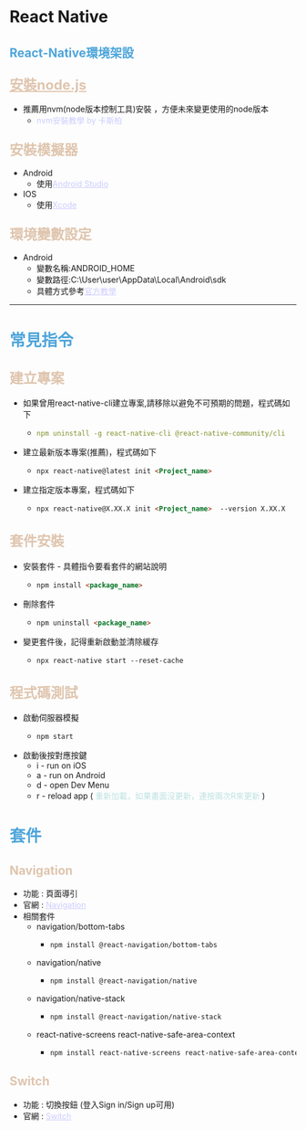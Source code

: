 # React Native
## <span style='color:#4ea5da'>React-Native環境架設</pspan>
### <span style="font-size:24px"><a href='https://nodejs.org/en' alt='連結失效，請通知嘯天' style="color:#dfc5ae">安裝node.js</a></span>  
* 推薦用nvm(node版本控制工具)安裝   ，方便未來變更使用的node版本
  * <span href='https://www.casper.tw/development/2022/01/10/install-nvm/' target='_blank' style='color:#ccccff' >nvm安裝教學 by   卡斯柏</span>

### <span style="font-size:24px;color:#dfc5ae">安裝模擬器</span>  
* Android
    * 使用<a href='https://developer.android.com/studio?hl=zh-tw'  alt='連結失效，請通知嘯天' style='color:#ccccff'>Android Studio</a></br>
* IOS
    * 使用<a href='https://developer.apple.com/xcode/Xcode'  alt='連結失效，請通知嘯天' style='color:#ccccff'>Xcode   </a></br>

### <span style="font-size:24px;color:#dfc5ae">環境變數設定</span>
* Android 
  * 變數名稱:ANDROID_HOME
  * 變數路徑:C:\User\user\AppData\Local\Android\sdk
  * 具體方式參考<a href='https://reactnative.dev/docs/environment-setup?guide=native'  alt='連結失效，請通知嘯天' style='color:#ccccff'>官方教學</a></br>

---

# <span style='color:#4ea5da'>常見指令</span>
## <span style="font-size:24px;color:#dfc5ae">建立專案</span>
* 如果曾用react-native-cli建立專案,請移除以避免不可預期的問題，程式碼如下
  * ```yaml
    npm uninstall -g react-native-cli @react-native-community/cli
    ```
* 建立最新版本專案(推薦)，程式碼如下
  * ```markdown
    npx react-native@latest init <Project_name>
    ```
* 建立指定版本專案，程式碼如下
  * ```markdown
    npx react-native@X.XX.X init <Project_name>  --version X.XX.X
    ``` 

## <span style="font-size:24px;color:#dfc5ae">套件安裝</span>
* 安裝套件 - 具體指令要看套件的網站說明
  * ```markdown
    npm install <package_name>
    ``` 
* 刪除套件
  * ```markdown
    npm uninstall <package_name>
    ```
* 變更套件後，記得重新啟動並清除緩存
  *   ```markdown
      npx react-native start --reset-cache
      ``` 
## <span style="font-size:24px;color:#dfc5ae">程式碼測試</span>
* 啟動伺服器模擬
  *   ```markdown
      npm start
      ```
* 啟動後按對應按鍵
  * i - run on iOS
  * a - run on Android
  * d - open Dev Menu
  * r - reload app  ( <span style='color:#bce1e2'>重新加載，如果畫面沒更新，連按兩次R來更新</span> )




# <span style='color:#4ea5da'>套件</span>

## <span style='color:#dfc5ae'>Navigation</span>
* 功能 : 頁面導引
* 官網 : <a href='https://reactnavigation.org/docs/getting-started' target='_blank' style='color:#ccccff'>Navigation</a>
* 相關套件
  * navigation/bottom-tabs
    * ```markdown
      npm install @react-navigation/bottom-tabs
      ```
  * navigation/native
    * ```markdown
      npm install @react-navigation/native
      ```
  * navigation/native-stack
    * ```markdown
      npm install @react-navigation/native-stack
      ```
  * react-native-screens react-native-safe-area-context
    * ```markdown
      npm install react-native-screens react-native-safe-area-context
      ```


## <span style='color:#dfc5ae'>Switch</span>
* 功能 : 切換按鈕 (登入Sign in/Sign up可用)
* 官網 : <a href='https://reactnative.dev/docs/switch' target='_blank' style='color:#ccccff'>Switch</a>